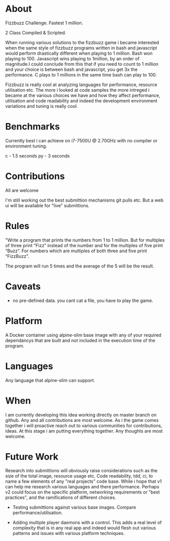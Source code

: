 # About

Fizzbuzz Challenge. Fastest 1 million.

2 Class Compiled & Scripted.

When running various solutions to the fizzbuzz game i became interested when the
same style of fizzbuzz programs written in bash and javascript would perform drastically
different when playing to 1 million. Bash won playing to 100. Javascript wins playing 
to 1million, by an order of magnitude.I could conclude from this that if you need to 
count to 1 million and your choice is between bash and javascript, you get 3x the 
performance. C plays to 1 millions in the same time bash can play to 100.

Fizzbuzz is really cool at analyzing languages for performance, resource utilisation etc.
The more i looked at code samples the more intreged i became at the various choices
we have and how they affect performance, utilisation and code readability and indeed
the development environment variations and tuning is really cool.

# Benchmarks
Currently best i can achieve on i7-7500U @ 2.70GHz with no compiler or environment tuning.

c   - 1.5 seconds
py  - 3 seconds

# Contributions
All are welcome

I'm still working out the best submittion mechanisms git pulls etc. 
But a web ui will be available for "live" submittions.


# Rules
"Write a program that prints the numbers from 1 to 1 million. But for multiples 
of three print “Fizz” instead of the number and for the multiples of five print 
“Buzz”. For numbers which are multiples of both three and five print “FizzBuzz”.

The program will run 5 times and the average of the 5 will be the result.

# Caveats
- no pre-defined data. you cant cat a file, you have to play the game.

# Platform
A Docker container using alpine-slim base image with any of your required dependancys
that are built and not included in the execution time of the program. 

# Languages
Any language that alpine-slim can support.

# When
I am currently developing this idea working directly on master branch on github.
Any and all contributions are most welcome. As i the game comes together i will 
proactive reach out to various communities for contributions, ideas. At this stage
i am putting everything together. Any thoughts are most welcome.

# Future Work
Research into submittions will obviously raise considerations such as the
size of the total image, resource usage etc. Code readability, tdd, ci, to name a
few elements of any "real projects" code base. While i hope that v1 can help me
research various languages and there performance. Perhaps v2 could focus on the 
specific platform, networking requirements or "best practices", and the ramifications
of different choices.

- Testing submittions against various base images. Compare performance/utilisation.

- Adding multiple player daemons with a control. This adds a real level of complexity
that is in any real app and indeed would flesh out various patterns and issues with
various platform techniques.

